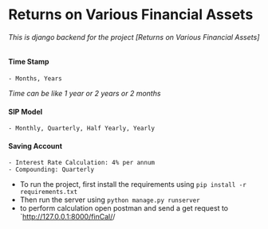 # Returns on Various Financial Assets

###### This is django backend for the project [Returns on Various Financial Assets]

#### Time Stamp
    - Months, Years
*Time can be like 1 year or 2 years or 2 months*

#### SIP Model
    - Monthly, Quarterly, Half Yearly, Yearly

#### Saving Account
    - Interest Rate Calculation: 4% per annum
    - Compounding: Quarterly



- To run the project, first install the requirements using `pip install -r requirements.txt`
- Then run the server using `python manage.py runserver`
- to perform calculation open postman and send a get request to `http://127.0.0.1:8000/finCal/<amount>/<years>
